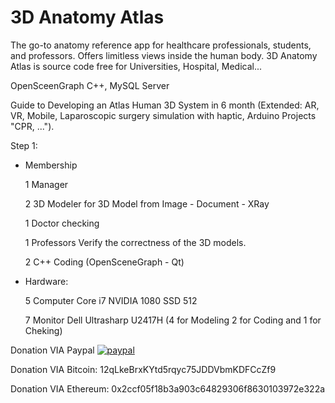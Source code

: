 # 3D Anatomy Atlas
The go-to anatomy reference app for healthcare professionals, students, and professors. Offers limitless views inside the human body.
3D Anatomy Atlas is source code free for Universities, Hospital, Medical...

OpenSceenGraph C++, MySQL Server

Guide to Developing an Atlas Human 3D System in 6 month (Extended: AR, VR, Mobile, Laparoscopic surgery simulation with haptic, Arduino Projects "CPR, ...").

Step 1: 
- Membership

  1 Manager
  
  2 3D Modeler for 3D Model from Image - Document - XRay

  1 Doctor checking

  1 Professors Verify the correctness of the 3D models.

  2 C++ Coding (OpenSceneGraph - Qt)
  
- Hardware:

  5 Computer Core i7 NVIDIA 1080 SSD 512

  7 Monitor Dell Ultrasharp U2417H (4 for Modeling 2 for Coding and 1 for Cheking)


Donation VIA Paypal [![paypal](https://www.paypalobjects.com/en_US/i/btn/btn_donate_SM.gif)](https://www.paypal.com/cgi-bin/webscr?cmd=_s-xclick&hosted_button_id=ZQUL4M8A3W4V6)

Donation VIA Bitcoin: 12qLkeBrxKYtd5rqyc75JDDVbmKDFCcZf9

Donation VIA Ethereum: 0x2ccf05f18b3a903c64829306f8630103972e322a
